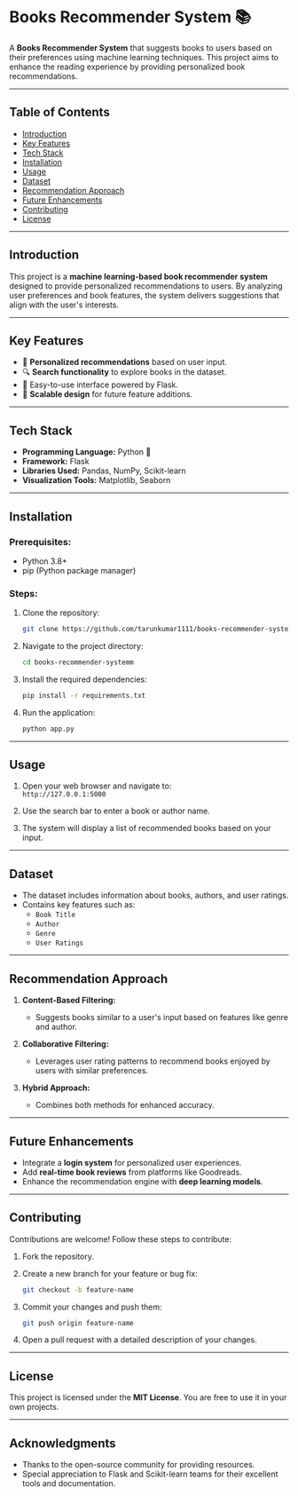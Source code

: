 # Books Recommender System 📚  

A **Books Recommender System** that suggests books to users based on their preferences using machine learning techniques. This project aims to enhance the reading experience by providing personalized book recommendations.  

---

## Table of Contents  

- [Introduction](#introduction)  
- [Key Features](#key-features)  
- [Tech Stack](#tech-stack)  
- [Installation](#installation)  
- [Usage](#usage)  
- [Dataset](#dataset)  
- [Recommendation Approach](#recommendation-approach)  
- [Future Enhancements](#future-enhancements)  
- [Contributing](#contributing)  
- [License](#license)  

---

## Introduction  

This project is a **machine learning-based book recommender system** designed to provide personalized recommendations to users. By analyzing user preferences and book features, the system delivers suggestions that align with the user's interests.  

---

## Key Features  

- 📖 **Personalized recommendations** based on user input.  
- 🔍 **Search functionality** to explore books in the dataset.  
- 🚀 Easy-to-use interface powered by Flask.  
- 💾 **Scalable design** for future feature additions.  

---

## Tech Stack  

- **Programming Language:** Python 🐍  
- **Framework:** Flask  
- **Libraries Used:** Pandas, NumPy, Scikit-learn  
- **Visualization Tools:** Matplotlib, Seaborn  

---

## Installation  

### Prerequisites:  
- Python 3.8+  
- pip (Python package manager)  

### Steps:  

1. Clone the repository:  
   ```bash  
   git clone https://github.com/tarunkumar1111/books-recommender-systemm.git  
   ```  

2. Navigate to the project directory:  
   ```bash  
   cd books-recommender-systemm  
   ```  

3. Install the required dependencies:  
   ```bash  
   pip install -r requirements.txt  
   ```  

4. Run the application:  
   ```bash  
   python app.py  
   ```  

---

## Usage  

1. Open your web browser and navigate to:  
   `http://127.0.0.1:5000`  

2. Use the search bar to enter a book or author name.  

3. The system will display a list of recommended books based on your input.  

---

## Dataset  

- The dataset includes information about books, authors, and user ratings.  
- Contains key features such as:  
  - `Book Title`  
  - `Author`  
  - `Genre`  
  - `User Ratings`  

---

## Recommendation Approach  

1. **Content-Based Filtering:**  
   - Suggests books similar to a user's input based on features like genre and author.  

2. **Collaborative Filtering:**  
   - Leverages user rating patterns to recommend books enjoyed by users with similar preferences.  

3. **Hybrid Approach:**  
   - Combines both methods for enhanced accuracy.  

---

## Future Enhancements  

- Integrate a **login system** for personalized user experiences.  
- Add **real-time book reviews** from platforms like Goodreads.  
- Enhance the recommendation engine with **deep learning models**.  

---

## Contributing  

Contributions are welcome! Follow these steps to contribute:  

1. Fork the repository.  
2. Create a new branch for your feature or bug fix:  
   ```bash  
   git checkout -b feature-name  
   ```  

3. Commit your changes and push them:  
   ```bash  
   git push origin feature-name  
   ```  

4. Open a pull request with a detailed description of your changes.  

---

## License  

This project is licensed under the **MIT License**. You are free to use it in your own projects.  

---

## Acknowledgments  

- Thanks to the open-source community for providing resources.  
- Special appreciation to Flask and Scikit-learn teams for their excellent tools and documentation.  
